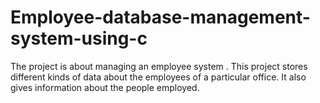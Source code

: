 # Employee-database-management-system-using-c
The project is about managing an employee system . This project stores different kinds of data about the employees of a particular office. It also gives information about the people employed.

